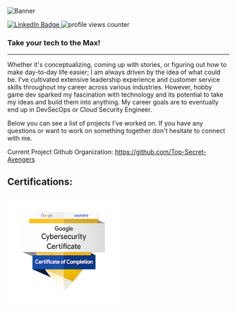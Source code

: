 ![Banner](/banner.gif)


<div id="badges">
  <a href="https://www.linkedin.com/in/maxbarnesdev/">
    <img src="https://img.shields.io/badge/LinkedIn-blue?style=for-the-badge&logo=linkedin&logoColor=white" alt="LinkedIn Badge" width="auto" height="50"/>
  </a>
  <span>
  <img src="https://komarev.com/ghpvc/?username=Max-Barnes&style=for-the-badge&color=blueviolet" alt="profile views counter" width=auto height="50"/>
</div>



### Take your tech to the Max!
------------------------------------------------------------

Whether it's conceptualizing, coming up with stories, or figuring out how to make day-to-day life easier; I am always driven by the idea of what could be. I've cultivated extensive leadership experience and customer service skills throughout my career across various industries. However, hobby game dev sparked my fascination with technology and its potential to take my ideas and build them into anything. My career goals are to eventually end up in DevSecOps or Cloud Security Engineer. 

Below you can see a list of projects I've worked on. If you have any questions or want to work on something together don't hesitate to connect with me.

Current Project Github Organization: https://github.com/Top-Secret-Avengers

Certifications:
---------------------------------------------------------------
![Google Cyber Security Certification](/google-cyber-certificate.png)




